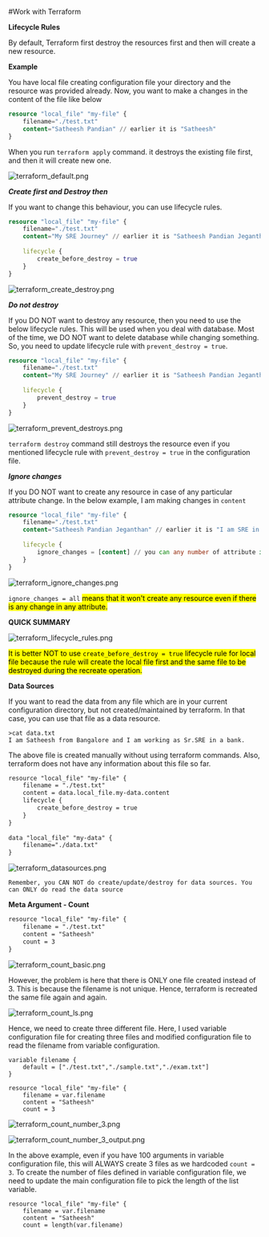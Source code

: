 #Work with Terraform

**Lifecycle Rules**

By default, Terraform first destroy the resources first and then will create a new resource.

**Example**

You have local file creating configuration file your directory and the resource was provided already.
Now, you want to make a changes in the content of the file like below
```main.tf
resource "local_file" "my-file" {
    filename="./test.txt"
    content="Satheesh Pandian" // earlier it is "Satheesh"
}
```

When you run `terraform apply` command. it destroys the existing file first, and then it will create new one.

![terraform_default.png](../assets/terraform_default.png)

***Create first and Destroy then***

If you want to change this behaviour, you can use lifecycle rules.

```main.tf
resource "local_file" "my-file" {
    filename="./test.txt"
    content="My SRE Journey" // earlier it is "Satheesh Pandian Jeganthan"
    
    lifecycle {
        create_before_destroy = true
    }
}
```

![terraform_create_destroy.png](../assets/terraform_create_destroy.png)

***Do not destroy***

If you DO NOT want to destroy any resource, then you need to use the below lifecycle rules.
This will be used when you deal with database. Most of the time, we DO NOT want to delete database while changing something. 
So, you need to update lifecycle rule with `prevent_destroy = true`.

```main.tf
resource "local_file" "my-file" {
    filename="./test.txt"
    content="My SRE Journey" // earlier it is "Satheesh Pandian Jeganthan"
    
    lifecycle {
        prevent_destroy = true
    }
}
```

![terraform_prevent_destroys.png](../assets/terraform_prevent_destroys.png)


`terraform destroy` command still destroys the resource even if you mentioned lifecycle rule with `prevent_destroy = true` 
in the configuration file.

***Ignore changes***

If you DO NOT want to create any resource in case of any particular attribute change. In the below
example, I am making changes in `content`

```main.tf
resource "local_file" "my-file" {
    filename="./test.txt"
    content="Satheesh Pandian Jeganthan" // earlier it is "I am SRE in Bangalore"
    
    lifecycle {
        ignore_changes = [content] // you can any number of attribute in the list
    }
}
```

![terraform_ignore_changes.png](../assets/terraform_ignore_changes.png)


`ignore_changes = all` <mark>means that it won't create any resource even if there is any change in any attribute.</mark>

**QUICK SUMMARY**

![terraform_lifecycle_rules.png](../assets/terraform_lifecycle_rules.png)

<mark>It is better NOT to use `create_before_destroy = true` lifecycle rule for local file 
because the rule will create the local file first and the same file to be destroyed during the recreate operation.</mark>

**Data Sources**

If you want to read the data from any file which are in your current configuration directory, but not created/maintained by terraform.
In that case, you can use that file as a data resource.

```
>cat data.txt
I am Satheesh from Bangalore and I am working as Sr.SRE in a bank.
```

The above file is created manually without using terraform commands. Also, terraform does not have any information 
about this file so far.

```html
resource "local_file" "my-file" {
    filename = "./test.txt"
    content = data.local_file.my-data.content
    lifecycle {
        create_before_destroy = true
    }
}
    
data "local_file" "my-data" {
    filename="./data.txt"
}
```

![terraform_datasources.png](../assets/terraform_datasources.png)

`Remember, you CAN NOT do create/update/destroy for data sources. You can ONLY do read the data source`

**Meta Argument - Count**

```html
resource "local_file" "my-file" {
    filename = "./test.txt"
    content = "Satheesh"
    count = 3
}
```

![terraform_count_basic.png](../assets/terraform_count_basic.png)

However, the problem is here that there is ONLY one file created instead of 3. This is because the filename 
is not unique. Hence, terraform is recreated the same file again and again.

![terraform_count_ls.png](../assets/terraform_count_ls.png)

Hence, we need to create three different file. Here, I used variable configuration file for creating three files and modified
configuration file to read the filename from variable configuration.
```
variable filename {
    default = ["./test.txt","./sample.txt","./exam.txt"]
}
```

```
resource "local_file" "my-file" {
    filename = var.filename
    content = "Satheesh"
    count = 3
```

![terraform_count_number_3.png](../assets/terraform_count_number_3.png)

![terraform_count_number_3_output.png](../assets/terraform_count_number_3_output.png)

In the above example, even if you have 100 arguments in variable configuration file, this will ALWAYS create 3 files as 
we hardcoded `count = 3`. To create the number of files defined in variable configuration file, we need to update the main
configuration file to pick the length of the list variable.

```
resource "local_file" "my-file" {
    filename = var.filename
    content = "Satheesh"
    count = length(var.filename)
```
